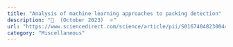 ```yaml
---
title: "Analysis of machine learning approaches to packing detection"
description: "📰  (October 2023)  ⭐"
url: "https://www.sciencedirect.com/science/article/pii/S0167404823004467"
category: "Miscellaneous"
---
```

